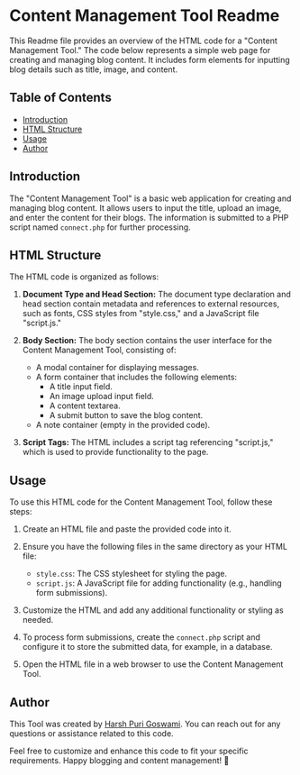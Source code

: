 # Content Management Tool Readme

This Readme file provides an overview of the HTML code for a "Content Management Tool." The code below represents a simple web page for creating and managing blog content. It includes form elements for inputting blog details such as title, image, and content.

## Table of Contents

- [Introduction](#introduction)
- [HTML Structure](#html-structure)
- [Usage](#usage)
- [Author](#author)

## Introduction

The "Content Management Tool" is a basic web application for creating and managing blog content. It allows users to input the title, upload an image, and enter the content for their blogs. The information is submitted to a PHP script named `connect.php` for further processing.

## HTML Structure

The HTML code is organized as follows:

1. **Document Type and Head Section:** The document type declaration and head section contain metadata and references to external resources, such as fonts, CSS styles from "style.css," and a JavaScript file "script.js."

2. **Body Section:** The body section contains the user interface for the Content Management Tool, consisting of:
    - A modal container for displaying messages.
    - A form container that includes the following elements:
      - A title input field.
      - An image upload input field.
      - A content textarea.
      - A submit button to save the blog content.
    - A note container (empty in the provided code).

3. **Script Tags:** The HTML includes a script tag referencing "script.js," which is used to provide functionality to the page.

## Usage

To use this HTML code for the Content Management Tool, follow these steps:

1. Create an HTML file and paste the provided code into it.

2. Ensure you have the following files in the same directory as your HTML file:
   - `style.css`: The CSS stylesheet for styling the page.
   - `script.js`: A JavaScript file for adding functionality (e.g., handling form submissions).

3. Customize the HTML and add any additional functionality or styling as needed.

4. To process form submissions, create the `connect.php` script and configure it to store the submitted data, for example, in a database.

5. Open the HTML file in a web browser to use the Content Management Tool.

## Author

This Tool was created by [Harsh Puri Goswami](#). You can reach out for any questions or assistance related to this code.

Feel free to customize and enhance this code to fit your specific requirements. Happy blogging and content management! 🚀
